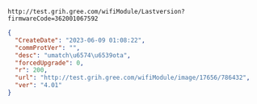 `http://test.grih.gree.com/wifiModule/Lastversion?firmwareCode=362001067592`

```json
{
  "CreateDate": "2023-06-09 01:08:22",
  "commProtVer": "",
  "desc": "umatch\u6574\u6539ota",
  "forcedUpgrade": 0,
  "r": 200,
  "url": "http://test.grih.gree.com/wifiModule/image/17656/786432",
  "ver": "4.01"
}
```